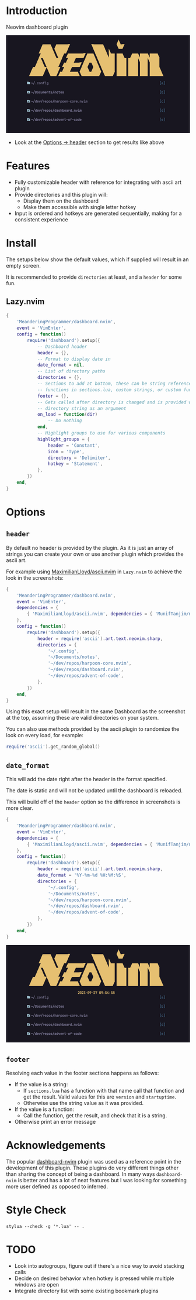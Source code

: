# Introduction

Neovim dashboard plugin

![Preview](doc/preview.png)

- Look at the [Options -> header](#header) section to get results like above

# Features

- Fully customizable header with reference for integrating with ascii art plugin
- Provide directories and this plugin will:
  - Display them on the dashboard
  - Make them accessible with single letter hotkey
- Input is ordered and hotkeys are generated sequentially, making for a consistent experience

# Install

The setups below show the default values, which if supplied will result in an empty screen.

It is recommended to provide `directories` at least, and a `header` for some fun.

## Lazy.nvim

```lua
{
    'MeanderingProgrammer/dashboard.nvim',
    event = 'VimEnter',
    config = function()
        require('dashboard').setup({
            -- Dashboard header
            header = {},
            -- Format to display date in
            date_format = nil,
            -- List of directory paths
            directories = {},
            -- Sections to add at bottom, these can be string references to 
            -- functions in sections.lua, custom strings, or custom functions
            footer = {},
            -- Gets called after directory is changed and is provided with the
            -- directory string as an argument
            on_load = function(dir)
                -- Do nothing
            end,
            -- Highlight groups to use for various components
            highlight_groups = {
                header = 'Constant',
                icon = 'Type',
                directory = 'Delimiter',
                hotkey = 'Statement',
            },
        })
    end,
}
```

# Options

## `header`

By default no header is provided by the plugin. As it is just an array of strings you can create
your own or use another plugin which provides the ascii art.

For example using [MaximilianLloyd/ascii.nvim](https://github.com/MaximilianLloyd/ascii.nvim) in
`Lazy.nvim` to achieve the look in the screenshots:

```lua
{
    'MeanderingProgrammer/dashboard.nvim',
    event = 'VimEnter',
    dependencies = {
        { 'MaximilianLloyd/ascii.nvim', dependencies = { 'MunifTanjim/nui.nvim' } },
    },
    config = function()
        require('dashboard').setup({
            header = require('ascii').art.text.neovim.sharp,
            directories = {
                '~/.config',
                '~/Documents/notes',
                '~/dev/repos/harpoon-core.nvim',
                '~/dev/repos/dashboard.nvim',
                '~/dev/repos/advent-of-code',
            },
        })
    end,
}
```

Using this exact setup will result in the same Dashboard as the screenshot at the top, assuming these
are valid directories on your system.

You can also use methods provided by the ascii plugin to randomize the look on every load, for example:

```lua
require('ascii').get_random_global()
```

## `date_format`

This will add the date right after the header in the format specified.

The date is static and will not be updated until the dashboard is reloaded.

This will build off of the `header` option so the difference in screenshots is more clear.

```lua
{
    'MeanderingProgrammer/dashboard.nvim',
    event = 'VimEnter',
    dependencies = {
        { 'MaximilianLloyd/ascii.nvim', dependencies = { 'MunifTanjim/nui.nvim' } },
    },
    config = function()
        require('dashboard').setup({
            header = require('ascii').art.text.neovim.sharp,
            date_format = '%Y-%m-%d %H:%M:%S',
            directories = {
                '~/.config',
                '~/Documents/notes',
                '~/dev/repos/harpoon-core.nvim',
                '~/dev/repos/dashboard.nvim',
                '~/dev/repos/advent-of-code',
            },
        })
    end,
}
```

![Preview with Date](doc/preview-with-date.png)

## `footer`

Resolving each value in the footer sections happens as follows:

- If the value is a string:
  - If `sections.lua` has a function with that name call that function and get the result. 
    Valid values for this are `version` and `startuptime`.
  - Otherwise use the string value as it was provided.
- If the value is a function:
  - Call the function, get the result, and check that it is a string.
- Otherwise print an error message

# Acknowledgements

The popular [dashboard-nvim](https://github.com/nvimdev/dashboard-nvim) plugin was used as a reference
point in the development of this plugin. These plugins do very different things other than sharing the
concept of being a dashboard. In many ways `dashboard-nvim` is better and has a lot of neat features
but I was looking for something more user defined as opposed to inferred.

# Style Check

```
stylua --check -g '*.lua' -- .
```

# TODO

- Look into autogroups, figure out if there's a nice way to avoid stacking calls
- Decide on desired behavior when hotkey is pressed while multiple windows are open
- Integrate directory list with some existing bookmark plugins
